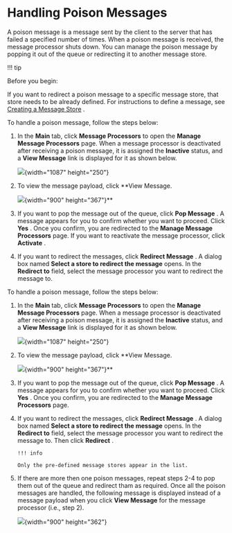 # Handling Poison Messages

A poison message is a message sent by the client to the server that has
failed a specified number of times. When a poison message is received,
the message processor shuts down. You can manage the poison message by
popping it out of the queue or redirecting it to another message store.

!!! tip

Before you begin:

If you want to redirect a poison message to a specific message store,
that store needs to be already defined. For instructions to define a
message, see [Creating a Message Store](_Creating_a_Message_Store_) .


To handle a poison message, follow the steps below:

1.  In the **Main** tab, click **Message Processors** to open the
    **Manage Message Processors** page. When a message processor is
    deactivated after receiving a poison message, it is assigned the
    **Inactive** status, and a **View Message** link is displayed for it
    as shown below.  
      
    ![](attachments/119138306/119138310.png){width="1087" height="250"}
2.  To view the message payload, click **View Message.  
      
    ![](attachments/119138306/119138311.png){width="900" height="367"}**
3.  If you want to pop the message out of the queue, click **Pop
    Message** . A message appears for you to confirm whether you want to
    proceed. Click **Yes** . Once you confirm, you are redirected to the
    **Manage Message Processors** page. If you want to reactivate the
    message processor, click **Activate** .
4.  If you want to redirect the messages, click **Redirect Message** . A
    dialog box named **Select a store to redirect the message** opens.
    In the **Redirect to** field, select the message processor you want
    to redirect the message to.

To handle a poison message, follow the steps below:

1.  In the **Main** tab, click **Message Processors** to open the
    **Manage Message Processors** page. When a message processor is
    deactivated after receiving a poison message, it is assigned the
    **Inactive** status, and a **View Message** link is displayed for it
    as shown below.  
      
    ![](attachments/119138306/119138310.png){width="1087" height="250"}
2.  To view the message payload, click **View Message.  
      
    ![](attachments/119138306/119138311.png){width="900" height="367"}**
3.  If you want to pop the message out of the queue, click **Pop
    Message** . A message appears for you to confirm whether you want to
    proceed. Click **Yes** . Once you confirm, you are redirected to the
    **Manage Message Processors** page.
4.  If you want to redirect the messages, click **Redirect Message** . A
    dialog box named **Select a store to redirect the message** opens.
    In the **Redirect to** field, select the message processor you want
    to redirect the message to. Then click **Redirect** .

        !!! info
    
        Only the pre-defined message stores appear in the list.
    

5.  If there are more then one poison messages, repeat steps 2-4 to pop
    them out of the queue and redirect tham as required. Once all the
    poison messages are handled, the following message is displayed
    instead of a message payload when you click **View Message** for the
    message processor (i.e., step 2).  
      
    ![](attachments/119138306/119138319.png){width="900" height="362"}
